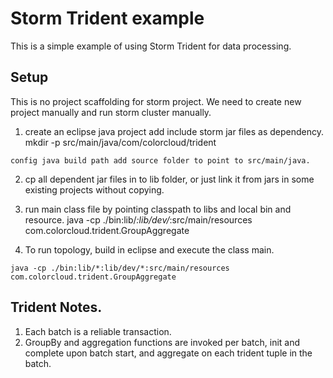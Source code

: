 # Storm Trident example

This is a simple example of using Storm Trident for data processing.

## Setup

This is no project scaffolding for storm project. We need to create new project manually and run storm cluster manually.

  1. create an eclipse java project add include storm jar files as dependency.
    mkdir -p src/main/java/com/colorcloud/trident

    config java build path add source folder to point to src/main/java.

  2. cp all dependent jar files in to lib folder, or just link it from jars in some existing projects without copying.

  3. run main class file by pointing classpath to libs and local bin and resource.
    java -cp ./bin:lib/*:lib/dev/*:src/main/resources com.colorcloud.trident.GroupAggregate

  4. To run topology, build in eclipse and execute the class main.

    java -cp ./bin:lib/*:lib/dev/*:src/main/resources com.colorcloud.trident.GroupAggregate


## Trident Notes.

1. Each batch is a reliable transaction. 
2. GroupBy and aggregation functions are invoked per batch, init and complete upon batch start, and aggregate on each trident tuple in the batch.